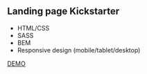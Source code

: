 ## Landing page Kickstarter

- HTML/CSS
- SASS
- BEM
- Responsive design (mobile/tablet/desktop)

[DEMO](https://<your_account>.github.io/<repo_name>/)
